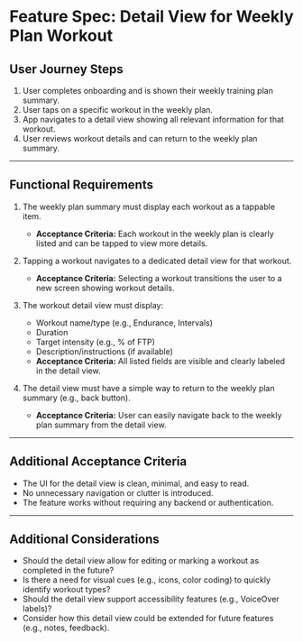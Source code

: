 # Feature Spec: Detail View for Weekly Plan Workout

## User Journey Steps

1. User completes onboarding and is shown their weekly training plan summary.
2. User taps on a specific workout in the weekly plan.
3. App navigates to a detail view showing all relevant information for that workout.
4. User reviews workout details and can return to the weekly plan summary.

---

## Functional Requirements

1. The weekly plan summary must display each workout as a tappable item.
   - **Acceptance Criteria:** Each workout in the weekly plan is clearly listed and can be tapped to view more details.

2. Tapping a workout navigates to a dedicated detail view for that workout.
   - **Acceptance Criteria:** Selecting a workout transitions the user to a new screen showing workout details.

3. The workout detail view must display:
   - Workout name/type (e.g., Endurance, Intervals)
   - Duration
   - Target intensity (e.g., % of FTP)
   - Description/instructions (if available)
   - **Acceptance Criteria:** All listed fields are visible and clearly labeled in the detail view.

4. The detail view must have a simple way to return to the weekly plan summary (e.g., back button).
   - **Acceptance Criteria:** User can easily navigate back to the weekly plan summary from the detail view.

---

## Additional Acceptance Criteria

- The UI for the detail view is clean, minimal, and easy to read.
- No unnecessary navigation or clutter is introduced.
- The feature works without requiring any backend or authentication.

---

## Additional Considerations

- Should the detail view allow for editing or marking a workout as completed in the future?
- Is there a need for visual cues (e.g., icons, color coding) to quickly identify workout types?
- Should the detail view support accessibility features (e.g., VoiceOver labels)?
- Consider how this detail view could be extended for future features (e.g., notes, feedback).
